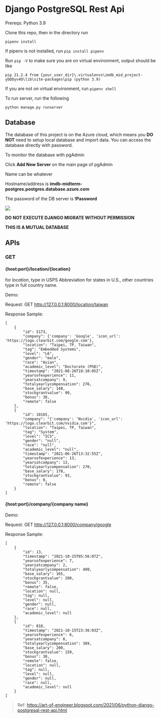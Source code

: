 # Django PostgreSQL Rest Api

Prereqs: Python 3.9

Clone this repo, then in the directory run

    pipenv install

If pipenv is not installed, run `pip install pipenv`

Run `pip -V` to make sure you are on virtual environment, output should be like

```
pip 21.2.4 from {your_user_dir}\.virtualenvs\imdb_mid_project-ybDDyv4O\lib\site-packages\pip (python 3.9)
```

If you are not on virtual environment, run `pipenv shell`

To run server, run the following

`python manage.py runserver`

## Database

The database of this project is on the Azure cloud, which means you **DO NOT** need to setup local database and import data. You can access the database directly with password.

To monitor the database with pgAdmin

Click **Add New Server** on the main page of pgAdmin

Name can be whatever

Hostname/address is **imdb-midterm-postgres.postgres.database.azure.com**

The password of the DB server is **!Password**

![](https://i.gyazo.com/57f5a53d4438f17e927336bb41731acb.png)

**DO NOT EXECUTE DJANGO MIGRATE WITHOUT PERMISSION**

**THIS IS A MUTUAL DATABASE**

## APIs

### GET

#### {host:port}/location/{location}

for _location_, type in USPS Abbreviation for states in U.S., other countries type in full country name.

Demo:

Request: GET http://127.0.0.1:8000/location/taiwan

Response Sample:

    [
        {
            "id": 5173,
            "company": {'company': 'Google', 'icon_url': 'https://logo.clearbit.com/google.com'},
            "location": "Taipei, TP, Taiwan",
            "tag": "Embedded Systems",
            "level": "L6",
            "gender": "male",
            "race": "Asian",
            "academic_level": "Doctorate (PhD)",
            "timestamp": "2021-08-26T18:10:05Z",
            "yearsofexperience": 11,
            "yearsatcompany": 9,
            "totalyearlycompensation": 276,
            "base_salary": 148,
            "stockgrantvalue": 90,
            "bonus": 38,
            "remote": false
        },
        {
            "id": 10165,
            "company": "{'company': 'Nvidia', 'icon_url': 'https://logo.clearbit.com/nvidia.com'}",
            "location": "Taipei, TP, Taiwan",
            "tag": "System",
            "level": "IC5",
            "gender": "null",
            "race": "null",
            "academic_level": "null",
            "timestamp": "2021-06-26T13:32:55Z",
            "yearsofexperience": 13,
            "yearsatcompany": 13,
            "totalyearlycompensation": 270,
            "base_salary": 178,
            "stockgrantvalue": 93,
            "bonus": 0,
            "remote": false
        }
    ]

#### {host:port}/company/{company name}

Demo:

Request: GET http://127.0.0.1:8000/company/google

Response Sample:

    [
        {
            "id": 13,
            "timestamp": "2021-10-25T05:56:07Z",
            "yearsofexperience": 7,
            "yearsatcompany": 2,
            "totalyearlycompensation": 400,
            "base_salary": 165,
            "stockgrantvalue": 200,
            "bonus": 35,
            "remote": false,
            "location": null,
            "tag": null,
            "level": null,
            "gender": null,
            "race": null,
            "academic_level": null
        },
        {
            "id": 818,
            "timestamp": "2021-10-15T23:36:03Z",
            "yearsofexperience": 6,
            "yearsatcompany": 0,
            "totalyearlycompensation": 389,
            "base_salary": 200,
            "stockgrantvalue": 159,
            "bonus": 30,
            "remote": false,
            "location": null,
            "tag": null,
            "level": null,
            "gender": null,
            "race": null,
            "academic_level": null
        }
    ]

> Ref: https://art-of-engineer.blogspot.com/2021/06/python-django-postgresql-rest-api.html
